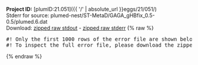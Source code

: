 **Project ID:** [plumID:21.051]({{ '/' | absolute_url }}eggs/21/051/)  
Stderr for source:  plumed-nest/ST-MetaD/GAGA_gHBfix_0.5-0.5/plumed.6.dat   
Download: [zipped raw stdout](plumed.6.dat.plumed_master.stdout.txt.zip) - [zipped raw stderr](plumed.6.dat.plumed_master.stderr.txt.zip) 
{% raw %}
<pre>
#! Only the first 1000 rows of the error file are shown below
#! To inspect the full error file, please download the zipped raw stderr file above
</pre>
{% endraw %}
